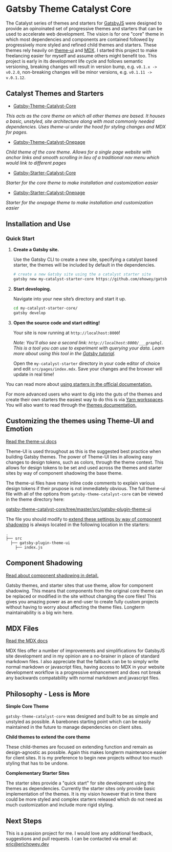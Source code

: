 # Gatsby Theme Catalyst Core

The Catalyst series of themes and starters for [GatsbyJS](https://www.gatsbyjs.org/) were designed to provide an opinoinated set of progressive themes and starters that can be used to accelerate web development. The vision is for one "core" theme in which most dependencies and components are contained followed by progressively more styled and refined child themes and starters. These themes rely heavily on [theme-ui](https://theme-ui.com/) and [MDX](https://mdxjs.com/getting-started/gatsby/). I started this project to make freelancing easier for myself and assume others might benefit too. This project is early in its development life cycle and follows semantic versioning, breaking changes will result in version bump, e.g. `v0.1.x -> v0.2.0`, non-breaking changes will be minor versions, e.g. `v0.1.11 -> v.0.1.12`.

## Catalyst Themes and Starters

* [Gatsby-Theme-Catalyst-Core](https://github.com/ehowey/gatsby-theme-catalyst-core)

*This acts as the core theme on which all other themes are based. It houses a basic, unstyled, site architecture along with most commonly needed dependencies. Uses theme-ui under the hood for styling changes and MDX for pages.*

  * [Gatsby-Theme-Catalyst-Onepage](https://github.com/ehowey/gatsby-theme-catalyst-onepage)
  
  *Child theme of the core theme. Allows for a single page website with anchor links and smooth scrolling in lieu of a traditional nav menu which would link to different pages*
  
  * [Gatsby-Starter-Catalyst-Core](https://github.com/ehowey/gatsby-starter-catalyst-core)
  
  *Starter for the core theme to make installation and customization easier*
  
  * [Gatsby-Starter-Catalyst-Onepage](https://github.com/ehowey/gatsby-starter-catalyst-onepage)
  
  *Starter for the onepage theme to make installation and customization easier*

## Installation and Use

### Quick Start

1.  **Create a Gatsby site.**

    Use the Gatsby CLI to create a new site, specifying a catalyst based starter, the themes will be included by default in the dependencies.

    ```sh
    # create a new Gatsby site using the a catalyst starter site
    gatsby new my-catalyst-starter-core https://github.com/ehowey/gatsby-starter-catalyst-core
    ```

1.  **Start developing.**

    Navigate into your new site’s directory and start it up.

    ```sh
    cd my-catalyst-starter-core/
    gatsby develop
    ```

1.  **Open the source code and start editing!**

    Your site is now running at `http://localhost:8000`!

    _Note: You'll also see a second link: _`http://localhost:8000/___graphql`_. This is a tool you can use to experiment with querying your data. Learn more about using this tool in the [Gatsby tutorial](https://www.gatsbyjs.org/tutorial/part-five/#introducing-graphiql)._

    Open the `my-catalyst-starter` directory in your code editor of choice and edit `src/pages/index.mdx`. Save your changes and the browser will update in real time!
    
You can read more about [using starters in the official documentation.](https://www.gatsbyjs.org/docs/starters/)

For more advanced users who want to dig into the guts of the themes and create their own starters the easiest way to do this is via [Yarn workspaces](https://www.gatsbyjs.org/blog/2019-05-22-setting-up-yarn-workspaces-for-theme-development/). You will also want to read through the [themes documentation.](https://www.gatsbyjs.org/docs/themes/)

## Customizing the themes using Theme-UI and Emotion

[Read the theme-ui docs](https://www.theme-ui.com)

Theme-UI is used throughout as this is the suggested best practice when building Gatsby themes. The power of Theme-UI lies in allowing easy changes to design tokens, such as colors, through the theme context. This allows for design tokens to be set and used across the themes and starter sites by way of component shadowing the base theme. 

The theme-ui files have many inline code comments to explain various design tokens if their prupose is not immediately obvious. The full theme-ui file with all of the options from `gatsby-theme-catalyst-core` can be viewed in the theme directory here:

[gatsby-theme-catalyst-core/tree/master/src/gatsby-plugin-theme-ui](https://github.com/ehowey/gatsby-theme-catalyst-core/tree/master/src/gatsby-plugin-theme-ui)

The file you should modify to [extend these settings by way of component shadowing](https://www.gatsbyjs.org/blog/2019-07-03-customizing-styles-in-gatsby-themes-with-theme-ui/) is  always located in the following location in the starters:

    .
    ├── src
      ├── gatsby-plugin-theme-ui
        ├── index.js
          

## Component Shadowing

[Read about component shadowing in detail.](https://www.gatsbyjs.org/blog/2019-04-29-component-shadowing/)

Gatsby themes, and starter sites that use theme, allow for component shadowing.  This means that components from the original core theme can be replaced or modified in the site without changing the core files! This gives you amazing power as an end-user to create fully custom projects without having to worry about affecting the theme files. Longterm maintainability is a big win here.

## MDX Files

[Read the MDX docs](https://mdxjs.com/)

MDX files offer a number of improvements and simplifications for GatsbyJS site development and in my opinion are a no-brainer in place of standard markdown files. I also appreciate that the fallback can be to simply write normal markdown or javascript files, having access to MDX in your website development workflow is a progressive enhancement and does not break any backwards compatability with normal markdown and javascript files.


## Philosophy - Less is More

**Simple Core Theme**

`gatsby-theme-catalyst-core` was designed and built to be as simple and unstyled as possible. A barebones starting point which can be easily maintained in the future to manage dependencies on client sites.

**Child themes to extend the core theme**

These child-themes are focused on extending function and remain as design-agnostic as possible. Again this makes longterm maintenance easier for client sites. It is my preference to begin new projects without too much styling that has to be undone.

**Complementary Starter Sites**

The starter sites provide a "quick start" for site development using the themes as dependencies. Currently the starter sites only provide basic implementation of the themes. It is my vision however that in time there could be more styled and complex starters released which do not need as much customization and include more rigid styling. 

## Next Steps

This is a passion project for me.  I would love any additional feedback, suggestions and pull requests.  I can be contacted via email at: <eric@erichowey.dev>
